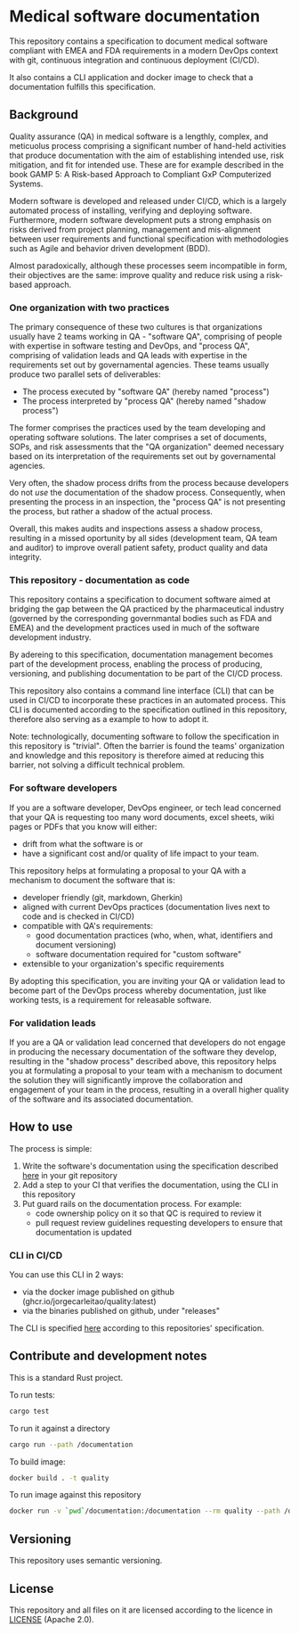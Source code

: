 # Medical software documentation 

This repository contains a specification to document medical software
compliant with EMEA and FDA requirements in a modern DevOps context
with git, continuous integration and continuous deployment (CI/CD).

It also contains a CLI application and docker image to check that a documentation fulfills
this specification.

## Background

Quality assurance (QA) in medical software is a lengthly,
complex, and meticuolus process comprising a significant number of hand-held activities
that produce documentation with the aim of establishing intended use, risk mitigation,
and fit for intended use. These are for example described in the book
GAMP 5: A Risk-based Approach to Compliant GxP Computerized Systems.

Modern software is developed and released under CI/CD, which is a largely
automated process of installing, verifying and deploying software.
Furthermore, modern software development puts a strong emphasis on risks derived from
project planning, management and mis-alignment between
user requirements and functional specification with methodologies such as Agile and behavior
driven development (BDD).

Almost paradoxically, although these processes seem incompatible in form, their objectives are
the same: improve quality and reduce risk using a risk-based approach.

### One organization with two practices

The primary consequence of these two cultures is that organizations
usually have 2 teams working in QA - "software QA", comprising
of people with expertise in software testing and DevOps, and "process QA", comprising
of validation leads and QA leads with expertise in the requirements set out by
governamental agencies. These teams usually produce two parallel sets of deliverables:

* The process executed by "software QA" (hereby named "process")
* The process interpreted by "process QA" (hereby named "shadow process")

The former comprises the practices used by the team developing and operating software solutions.
The later comprises a set of documents, SOPs, and risk assessments that the "QA organization"
deemed necessary based on its interpretation of the requirements set out by governamental agencies.

Very often, the shadow process drifts from the process because developers do
not _use_ the documentation of the shadow process. Consequently,
when presenting the process in an inspection, the "process QA" is not presenting the process,
but rather a shadow of the actual process.

Overall, this makes audits and inspections assess a shadow process, resulting in
a missed oportunity by all sides (development team, QA team and auditor) to improve
overall patient safety, product quality and data integrity.

### This repository - documentation as code

This repository contains a specification to document software aimed at bridging the gap
between the QA practiced by the pharmaceutical industry (governed by the corresponding governmantal bodies such as FDA and EMEA) and the development practices used in 
much of the software development industry.

By adereing to this specification, documentation management becomes part
of the development process, enabling the process of producing, versioning,
and publishing documentation to be part of the CI/CD process.

This repository also contains a command line interface (CLI) that can be used in CI/CD to
incorporate these practices in an automated process.
This CLI is documented according to the specification outlined in this repository,
therefore also serving as a example to how to adopt it.

Note: technologically, documenting software to follow the specification
in this repository is "trivial". Often the barrier is found the teams'
organization and knowledge and this repository is therefore aimed at reducing
this barrier, not solving a difficult technical problem.

### For software developers

If you are a software developer, DevOps engineer, or tech lead concerned that your QA is requesting too many word documents, excel sheets, wiki pages or PDFs
that you know will either:
* drift from what the software is or
* have a significant cost and/or quality of life impact to your team.

This repository helps at formulating a proposal to your QA with a mechanism to document
the software that is:
* developer friendly (git, markdown, Gherkin)
* aligned with current DevOps practices (documentation lives next to code and is checked in CI/CD)
* compatible with QA's requirements:
    * good documentation practices (who, when, what, identifiers and document versioning)
    * software documentation required for "custom software"
* extensible to your organization's specific requirements

By adopting this specification, you are inviting your QA or validation lead to become
part of the DevOps process whereby documentation, just like working tests, is a 
requirement for releasable software.

### For validation leads

If you are a QA or validation lead concerned that developers do not engage in producing
the necessary documentation of the software they develop, resulting in the "shadow process"
described above, this repository helps you at formulating a proposal to your team with a mechanism
to document the solution they will significantly improve the collaboration and engagement
of your team in the process, resulting in a overall higher quality of the software and its
associated documentation.

## How to use

The process is simple:
1. Write the software's documentation using the specification described [here](./documentation/README.md) in your git repository
2. Add a step to your CI that verifies the documentation, using the CLI in this repository
3. Put guard rails on the documentation process. For example:
    * code ownership policy on it so that QC is required to review it
    * pull request review guidelines requesting developers to ensure that documentation is updated

### CLI in CI/CD
You can use this CLI in 2 ways:

* via the docker image published on github (ghcr.io/jorgecarleitao/quality:latest)
* via the binaries published on github, under "releases"

The CLI is specified [here](./documentation/README.md) according
to this repositories' specification.

## Contribute and development notes

This is a standard Rust project.

To run tests:

```bash
cargo test
```

To run it against a directory

```bash
cargo run --path /documentation
```

To build image:

```bash
docker build . -t quality
```

To run image against this repository

```bash
docker run -v `pwd`/documentation:/documentation --rm quality --path /documentation
```

## Versioning

This repository uses semantic versioning.

## License

This repository and all files on it are licensed according to the
licence in [LICENSE](LICENSE.md) (Apache 2.0).
